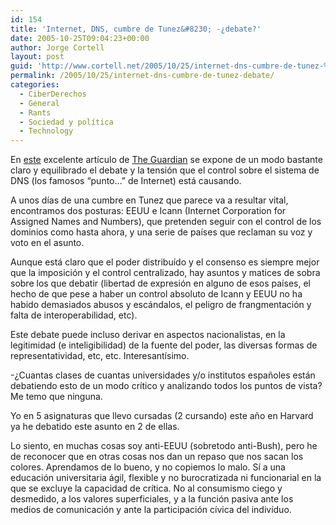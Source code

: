 ```yaml
---
id: 154
title: 'Internet, DNS, cumbre de Tunez&#8230; -¿debate?'
date: 2005-10-25T09:04:23+00:00
author: Jorge Cortell
layout: post
guid: 'http://www.cortell.net/2005/10/25/internet-dns-cumbre-de-tunez-%c2%bfdebate/'
permalink: /2005/10/25/internet-dns-cumbre-de-tunez-debate/
categories:
  - CiberDerechos
  - General
  - Rants
  - Sociedad y polí­tica
  - Technology
---
```

En [este](http://technology.guardian.co.uk/news/story/0,16559,1589967,00.html) excelente artí­culo de [The Guardian](http://www.guardian.co.uk) se expone de un modo bastante claro y equilibrado el debate y la tensión que el control sobre el sistema de DNS (los famosos &#8220;punto&#8230;&#8221; de Internet) está causando.

A unos dí­as de una cumbre en Tunez que parece va a resultar vital, encontramos dos posturas: EEUU e Icann (Internet Corporation for Assigned Names and Numbers), que pretenden seguir con el control de los dominios como hasta ahora, y una serie de paí­ses que reclaman su voz y voto en el asunto.

Aunque está claro que el poder distribuí­do y el consenso es siempre mejor que la imposición y el control centralizado, hay asuntos y matices de sobra sobre los que debatir (libertad de expresión en alguno de esos paí­ses, el hecho de que pese a haber un control absoluto de Icann y EEUU no ha habido demasiados abusos y escándalos, el peligro de frangmentación y falta de interoperabilidad, etc).

Este debate puede incluso derivar en aspectos nacionalistas, en la legitimidad (e inteligibilidad) de la fuente del poder, las diversas formas de representatividad, etc, etc. Interesantí­simo.

-¿Cuantas clases de cuantas universidades y/o institutos españoles están debatiendo esto de un modo crí­tico y analizando todos los puntos de vista? Me temo que ninguna.

Yo en 5 asignaturas que llevo cursadas (2 cursando) este año en Harvard ya he debatido este asunto en 2 de ellas.

Lo siento, en muchas cosas soy anti-EEUU (sobretodo anti-Bush), pero he de reconocer que en otras cosas nos dan un repaso que nos sacan los colores. Aprendamos de lo bueno, y no copiemos lo malo. Sí­ a una educación universitaria ágil, flexible y no burocratizada ni funcionarial en la que se excluye la capacidad de crí­tica. No al consumismo ciego y desmedido, a los valores superficiales, y a la función pasiva ante los medios de comunicación y ante la participación cí­vica del indiví­duo.
